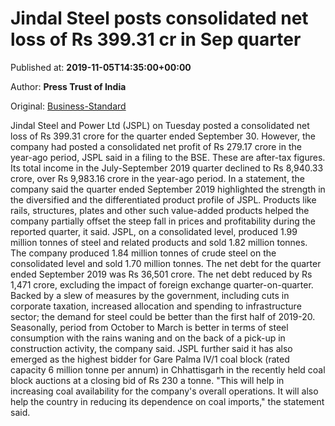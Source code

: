 
# Jindal Steel posts consolidated net loss of Rs 399.31 cr in Sep quarter

Published at: **2019-11-05T14:35:00+00:00**

Author: **Press Trust of India**

Original: [Business-Standard](https://www.business-standard.com/article/pti-stories/jspl-posts-net-loss-of-rs-399-cr-for-sept-quarter-119110501566_1.html)

Jindal Steel and Power Ltd (JSPL) on Tuesday posted a consolidated net loss of Rs 399.31 crore for the quarter ended September 30.
However, the company had posted a consolidated net profit of Rs 279.17 crore in the year-ago period, JSPL said in a filing to the BSE.
These are after-tax figures.
Its total income in the July-September 2019 quarter declined to Rs 8,940.33 crore, over Rs 9,983.16 crore in the year-ago period.
In a statement, the company said the quarter ended September 2019 highlighted the strength in the diversified and the differentiated product profile of JSPL.
Products like rails, structures, plates and other such value-added products helped the company partially offset the steep fall in prices and profitability during the reported quarter, it said.
JSPL, on a consolidated level, produced 1.99 million tonnes of steel and related products and sold 1.82 million tonnes.
The company produced 1.84 million tonnes of crude steel on the consolidated level and sold 1.70 million tonnes.
The net debt for the quarter ended September 2019 was Rs 36,501 crore. The net debt reduced by Rs 1,471 crore, excluding the impact of foreign exchange quarter-on-quarter.
Backed by a slew of measures by the government, including cuts in corporate taxation, increased allocation and spending to infrastructure sector; the demand for steel could be better than the first half of 2019-20.
Seasonally, period from October to March is better in terms of steel consumption with the rains waning and on the back of a pick-up in construction activity, the company said.
JSPL further said it has also emerged as the highest bidder for Gare Palma IV/1 coal block (rated capacity 6 million tonne per annum) in Chhattisgarh in the recently held coal block auctions at a closing bid of Rs 230 a tonne.
"This will help in increasing coal availability for the company's overall operations. It will also help the country in reducing its dependence on coal imports," the statement said.
